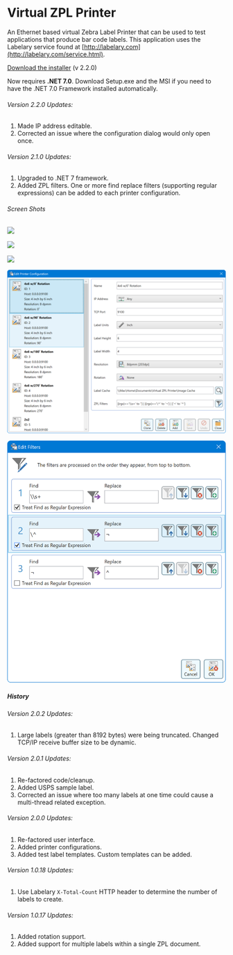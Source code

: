 # Virtual ZPL Printer
An Ethernet based virtual Zebra Label Printer that can be used to test applications that produce bar code labels. This application uses the Labelary service found at [http://labelary.com](http://labelary.com/service.html).

[Download the installer](https://github.com/porrey/Virtual-ZPL-Printer/raw/main/Installer/Virtual%20ZPL%20Printer%20Setup.msi) (v 2.2.0)

Now requires **.NET 7.0**. Download Setup.exe and the MSI if you need to have the .NET 7.0 Framework installed automatically.

###### Version 2.2.0 Updates:
1. Made IP address editable.
2. Corrected an issue where the configuration dialog would only open once.

###### Version 2.1.0 Updates:
1. Upgraded to .NET 7 framework.
2. Added ZPL filters. One or more find replace filters (supporting regular expressions) can be added to each printer configuration.

###### Screen Shots

![](https://github.com/porrey/Virtual-ZPL-Printer/raw/main/Images/VirtualZplPrinter-01.png)

![](https://github.com/porrey/Virtual-ZPL-Printer/raw/main/Images/VirtualZplPrinter-02.png)

![](https://github.com/porrey/Virtual-ZPL-Printer/raw/main/Images/VirtualZplPrinter-03.png)

![](https://github.com/porrey/Virtual-ZPL-Printer/raw/main/Images/VirtualZplPrinter-04.png)

![](https://github.com/porrey/Virtual-ZPL-Printer/raw/main/Images/VirtualZplPrinter-05.png)

##### History
###### Version 2.0.2 Updates:
1. Large labels (greater than 8192 bytes) were being truncated. Changed TCP/IP receive buffer size to be dynamic.

###### Version 2.0.1 Updates:
1. Re-factored code/cleanup.
2. Added USPS sample label.
3. Corrected an issue where too many labels at one time could cause a multi-thread related exception.

###### Version 2.0.0 Updates:
1. Re-factored user interface.
2. Added printer configurations.
3. Added test label templates. Custom templates can be added.

###### Version 1.0.18 Updates:
1. Use Labelary `X-Total-Count` HTTP header to determine the number of labels to create.

###### Version 1.0.17 Updates:
1. Added rotation support.
2. Added support for multiple labels within a single ZPL document.
